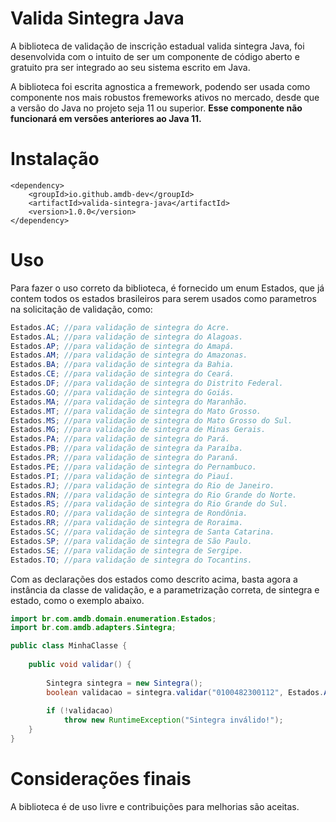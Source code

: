 # Valida Sintegra Java

A biblioteca de validação de inscrição estadual valida sintegra Java, foi desenvolvida com o intuito de ser um componente de código aberto e gratuito pra ser integrado ao seu sistema escrito em Java.

A biblioteca foi escrita agnostica a fremework, podendo ser usada como componente nos mais robustos fremeworks ativos no mercado, desde que a versão do Java no projeto seja 11 ou superior. **Esse componente não funcionará em versões anteriores ao Java 11.**

# Instalação

``` 
<dependency>
    <groupId>io.github.amdb-dev</groupId>
    <artifactId>valida-sintegra-java</artifactId>
    <version>1.0.0</version>
</dependency>
```

# Uso
Para fazer o uso correto da biblioteca, é fornecido um enum Estados, que já contem todos os estados brasileiros para serem usados como parametros na solicitação de validação, como:

```java
Estados.AC; //para validação de sintegra do Acre.
Estados.AL; //para validação de sintegra do Alagoas.
Estados.AP; //para validação de sintegra do Amapá.
Estados.AM; //para validação de sintegra do Amazonas.
Estados.BA; //para validação de sintegra da Bahia.
Estados.CE; //para validação de sintegra do Ceará.
Estados.DF; //para validação de sintegra do Distrito Federal.
Estados.GO; //para validação de sintegra do Goiás.
Estados.MA; //para validação de sintegra do Maranhão.
Estados.MT; //para validação de sintegra do Mato Grosso.
Estados.MS; //para validação de sintegra do Mato Grosso do Sul.
Estados.MG; //para validação de sintegra de Minas Gerais.
Estados.PA; //para validação de sintegra do Pará.
Estados.PB; //para validação de sintegra da Paraíba.
Estados.PR; //para validação de sintegra do Paraná.
Estados.PE; //para validação de sintegra do Pernambuco.
Estados.PI; //para validação de sintegra do Piauí.
Estados.RJ; //para validação de sintegra do Rio de Janeiro.
Estados.RN; //para validação de sintegra do Rio Grande do Norte.
Estados.RS; //para validação de sintegra do Rio Grande do Sul.
Estados.RO; //para validação de sintegra de Rondônia.
Estados.RR; //para validação de sintegra de Roraima.
Estados.SC; //para validação de sintegra de Santa Catarina.
Estados.SP; //para validação de sintegra de São Paulo.
Estados.SE; //para validação de sintegra de Sergipe.
Estados.TO; //para validação de sintegra do Tocantins.

```
Com as declarações dos estados como descrito acima, basta agora a instância da classe de validação, e a parametrização correta, de sintegra e estado, como o exemplo abaixo.

```java
import br.com.amdb.domain.enumeration.Estados;
import br.com.amdb.adapters.Sintegra;

public class MinhaClasse {
    
	public void validar() {
        
        Sintegra sintegra = new Sintegra();
        boolean validacao = sintegra.validar("0100482300112", Estados.AC);
        
        if (!validacao)
        	throw new RuntimeException("Sintegra inválido!");
    }
}

```
# Considerações finais
A biblioteca é de uso livre e contribuições para melhorias são aceitas.



